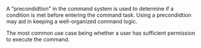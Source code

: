 A "precondidtion" in the command system is used to determine if a
condition is met before entering the command task. Using a
precondidtion may aid in keeping a well-organized command logic.

The most common use case being whether a user has sufficient
permission to execute the command.